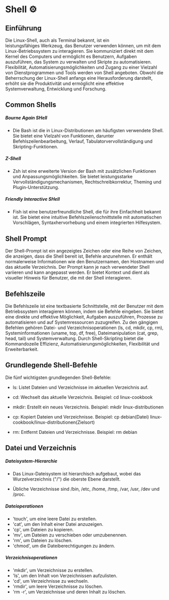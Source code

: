# Shell ⚙️

## Einführung

Die Linux-Shell, auch als Terminal bekannt, ist ein leistungsfähiges Werkzeug, das Benutzer verwenden können, um mit dem Linux-Betriebssystem zu interagieren. Sie kommuniziert direkt mit dem Kernel des Computers und ermöglicht es Benutzern, Aufgaben auszuführen, das System zu verwalten und Skripte zu automatisieren. Flexibilität, Automatisierungsmöglichkeiten und Zugang zu einer Vielzahl von Dienstprogrammen und Tools werden von Shell angeboten. Obwohl die Beherrschung der Linux-Shell anfangs eine Herausforderung darstellt, erhöht sie die Produktivität und ermöglicht eine effektive Systemverwaltung, Entwicklung und Forschung.

## Common Shells

##### Bourne Again SHell

- Die Bash ist die in Linux-Distributionen am häufigsten verwendete Shell. Sie bietet eine Vielzahl von Funktionen, darunter Befehlszeilenbearbeitung, Verlauf, Tabulatorvervollständigung und Skripting-Funktionen.

##### Z-Shell

- Zsh ist eine erweiterte Version der Bash mit zusätzlichen Funktionen und Anpassungsmöglichkeiten. Sie bietet leistungsstarke Vervollständigungsmechanismen, Rechtschreibkorrektur, Theming und Plugin-Unterstützung.

##### Friendly Interactive SHell

- Fish ist eine benutzerfreundliche Shell, die für ihre Einfachheit bekannt ist. Sie bietet eine intuitive Befehlszeilenschnittstelle mit automatischen Vorschlägen, Syntaxhervorhebung und einem integrierten Hilfesystem.

## Shell Prompt

Der Shell-Prompt ist ein angezeigtes Zeichen oder eine Reihe von Zeichen, die anzeigen, dass die Shell bereit ist, Befehle anzunehmen. Er enthält normalerweise Informationen wie den Benutzernamen, den Hostnamen und das aktuelle Verzeichnis. Der Prompt kann je nach verwendeter Shell variieren und kann angepasst werden. Er bietet Kontext und dient als visueller Hinweis für Benutzer, die mit der Shell interagieren.

## Befehlszeile

Die Befehlszeile ist eine textbasierte Schnittstelle, mit der Benutzer mit dem Betriebssystem interagieren können, indem sie Befehle eingeben. Sie bietet eine direkte und effektive Möglichkeit, Aufgaben auszuführen, Prozesse zu automatisieren und auf Systemressourcen zuzugreifen. Zu den gängigen Befehlen gehören Datei- und Verzeichnisoperationen (ls, cd, mkdir, cp, rm), Systeminformationen (uname, top, df, free), Dateimanipulation (cat, grep, head, tail) und Systemverwaltung. Durch Shell-Skripting bietet die Kommandozeile Effizienz, Automatisierungsmöglichkeiten, Flexibilität und Erweiterbarkeit.

## Grundlegende Shell-Befehle

Die fünf wichtigsten grundlegenden Shell-Befehle:

- ls: Listet Dateien und Verzeichnisse im aktuellen Verzeichnis auf.

- cd: Wechselt das aktuelle Verzeichnis.
Beispiel: cd linux-cookbook

- mkdir: Erstellt ein neues Verzeichnis.
Beispiel: mkdir linux-distributionen

- cp: Kopiert Dateien und Verzeichnisse.
Beispiel: cp debian(Datei) linux-cookbook/linux-distributionen(Zielsort)

- rm: Entfernt Dateien und Verzeichnisse.
Beispiel: rm debian

## Datei und Verzeichnis

##### Dateisystem-Hierarchie

- Das Linux-Dateisystem ist hierarchisch aufgebaut, wobei das Wurzelverzeichnis ("/") die oberste Ebene darstellt.

- Übliche Verzeichnisse sind /bin, /etc, /home, /tmp, /var, /usr, /dev und /proc.

##### Dateioperationen

- 'touch', um eine leere Datei zu erstellen.
- 'cat', um den Inhalt einer Datei anzuzeigen.
- 'cp', um Dateien zu kopieren.
- 'mv', um Dateien zu verschieben oder umzubenennen.
- 'rm', um Dateien zu löschen.
- 'chmod', um die Dateiberechtigungen zu ändern.

##### Verzeichnisoperationen

- 'mkdir', um Verzeichnisse zu erstellen.
- 'ls', um den Inhalt von Verzeichnissen aufzulisten.
- 'cd', um Verzeichnisse zu wechseln.
- 'rmdir', um leere Verzeichnisse zu löschen.
- 'rm -r', um Verzeichnisse und deren Inhalt zu löschen.
